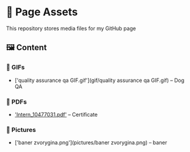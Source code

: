 # 📂 Page Assets

This repository stores media files for my GitHub page

## 🖼️ Content

### 📌 GIFs
- ['quality assurance qa GIF.gif'](gif/quality assurance qa GIF.gif) – Dog QA   

### 📌 PDFs
- ['Intern_10477031.pdf'](pdf/Intern_10477031.pdf) – Certificate  

### 📌 Pictures
- ['baner zvorygina.png'](pictures/baner zvorygina.png) – baner

